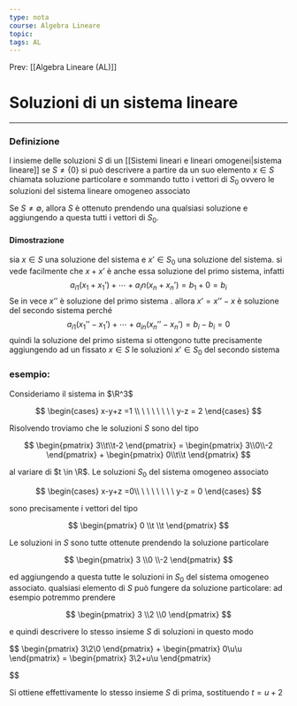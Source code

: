```yaml
---
type: nota
course: Algebra Lineare
topic: 
tags: AL
---
```


Prev: [[Algebra Lineare (AL)]]

# Soluzioni di un sistema lineare
---

### Definizione
l insieme delle soluzioni $S$ di un [[Sistemi lineari e lineari  omogenei|sistema lineare]] se $S \not= \{0\}$ si può descrivere a partire da un suo elemento  $x \in S$ chiamata soluzione particolare  e sommando tutto i vettori di $S_0$ ovvero le soluzioni del sistema lineare omogeneo associato

Se $S \not= ∅$, allora $S$ è ottenuto prendendo una qualsiasi soluzione  e aggiungendo a questa tutti i vettori di $S_0$.

#### Dimostrazione 
sia $x \in S$ una soluzione del sistema e $x’ \in S_0$ una soluzione del sistema. si vede facilmente che $x+x’$ è anche essa soluzione del primo sistema, infatti
$$a_{i1}(x_1+x_1’) + \cdots+a_in(x_n+x_n’) = b_1+0=b_i$$
Se in vece $x’’$ è soluzione del primo sistema . allora $x’ = x’’-x$ è soluzione del secondo sistema perché 
$$a_{i1}(x_1’’-x_1’) + \cdots+a_{in}(x_n’’-x_n’) = b_i-b_i=0$$
quindi la soluzione del primo sistema si ottengono tutte precisamente aggiungendo ad un fissato $x \in S$ le soluzioni $x’ \in S_0$ del secondo sistema 





### esempio:
Consideriamo il sistema in $\R^3$

$$
\begin{cases}
x-y+z =1 \\
\ \ \ \ \ \ \  y-z = 2
\end{cases}
$$

Risolvendo troviamo che le soluzioni $S$ sono del tipo

$$
\begin{pmatrix}
 3\\t\\t-2
\end{pmatrix} =
\begin{pmatrix}
 3\\0\\-2
\end{pmatrix} +
\begin{pmatrix}
 0\\t\\t
\end{pmatrix}
$$

al variare di $t \in \R$. Le soluzioni $S_0$ del sistema omogeneo associato

$$
\begin{cases}
x-y+z =0\\
\ \ \ \ \ \ \  y-z = 0
\end{cases}
$$

sono precisamente i vettori del tipo

$$
\begin{pmatrix}
0 \\t \\t
\end{pmatrix}
$$

Le soluzioni in $S$ sono tutte ottenute prendendo la soluzione particolare

$$
\begin{pmatrix}
3 \\0 \\-2
\end{pmatrix}
$$

ed aggiungendo a questa tutte le soluzioni in $S_0$ del sistema omogeneo associato. qualsiasi elemento di $S$ può fungere da soluzione particolare: ad esempio potremmo prendere

$$
\begin{pmatrix}
3 \\2 \\0
\end{pmatrix}
$$

e quindi descrivere lo stesso insieme $S$ di soluzioni in questo modo

$$
\begin{pmatrix}
3\\2\\0
\end{pmatrix} +
\begin{pmatrix}
0\\u\\u
\end{pmatrix} =
\begin{pmatrix}
3\\2+u\\u
\end{pmatrix}

$$

Si ottiene effettivamente lo stesso insieme $S$ di prima, sostituendo $t = u+2$

